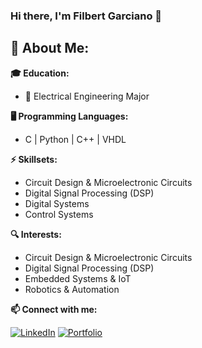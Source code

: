 ### Hi there, I'm Filbert Garciano 👋

🚀 **About Me:**
---
**🎓 Education:**
- 📖 Electrical Engineering Major

**🖥️ Programming Languages:**
- C | Python | C++ | VHDL

**⚡ Skillsets:**
- Circuit Design & Microelectronic Circuits 
- Digital Signal Processing (DSP)
- Digital Systems
- Control Systems

**🔍 Interests:**
- Circuit Design & Microelectronic Circuits 
- Digital Signal Processing (DSP)
- Embedded Systems & IoT
- Robotics & Automation

**📫 Connect with me:**

[![LinkedIn](https://img.shields.io/badge/LinkedIn-0A66C2?style=for-the-badge&logo=linkedin&logoColor=white)](https://www.linkedin.com/in/filbertgarciano/)
[![Portfolio](https://img.shields.io/badge/CV-000000?style=for-the-badge&logo=portfolio&logoColor=white)](https://drive.google.com/file/d/1S-9BQsbDHaNBBCwhNeX8N_BXiBqdQoeE/view)  

